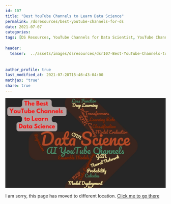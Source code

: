 ```yaml
---
id: 107    
title: "Best YouTube Channels to Learn Data Science"
permalink: /dsresources/best-youtube-channels-for-ds
date: 2021-07-07
categories:
tags: [DS Resources, YouTube Channels for Data Scientist, YouTube Channels for AI]

header:
  teaser:  ../assets/images/dsresources/dsr107-Best-YouTube-Channels-to-Learn-Data-Science.jpg


author_profile: true
last_modified_at: 2021-07-28T15:46:43-04:00
mathjax: "true"
share: true
---
```


![Best YouTube Channels to Learn Data Science](../assets/images/dsresources/dsr107-Best-YouTube-Channels-to-Learn-Data-Science.jpg)

I am sorry, this page has moved to different location. [Click me to go there](/dsblog/best-youtube-channels-for-ds)